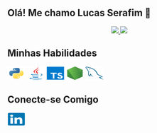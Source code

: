 ## Olá! Me chamo Lucas Serafim 👋

<div align="center">
  <a href="https://github.com/anuraghazra/github-readme-stats">
    <img height="180em" src="https://github-readme-stats.vercel.app/api?username=LucasSerafim147&theme=dark&show_icons=true" />
  </a>
  <a href="https://github.com/anuraghazra/convoychat">
    <img height="180em" src="https://github-readme-stats.vercel.app/api/top-langs?username=LucasSerafim147&layout=compact&langs_count=8&card_width=320&theme=dark" />
  </a>
</div>

## Minhas Habilidades

<p align="left">
    <img src="https://raw.githubusercontent.com/devicons/devicon/master/icons/python/python-original.svg" alt="Python" width="40" height="30" />
    <img src="https://raw.githubusercontent.com/devicons/devicon/master/icons/java/java-original.svg" alt="Java" width="40" height="30" />
    <img src="https://raw.githubusercontent.com/devicons/devicon/master/icons/typescript/typescript-original.svg" alt="TypeScript" width="40" height="30" />
    <img src="https://raw.githubusercontent.com/devicons/devicon/master/icons/nodejs/nodejs-original.svg" alt="Node.js" width="40" height="30" />
    <img src="https://raw.githubusercontent.com/devicons/devicon/master/icons/mysql/mysql-original.svg" alt="MySQL" width="40" height="30" />
</p>

## Conecte-se Comigo

<p align="left">
    <a href="https://www.linkedin.com/in/lucas-henrique-77b0aa2aa/">
        <img src="https://raw.githubusercontent.com/devicons/devicon/master/icons/linkedin/linkedin-original.svg" alt="LinkedIn" width="40" height="30" />
    </a>
</p>
